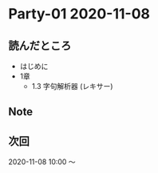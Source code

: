 # Party-01 2020-11-08
## 読んだところ
- はじめに
- 1章
    - 1.3 字句解析器 (レキサー)

## Note

## 次回
2020-11-08 10:00 〜
